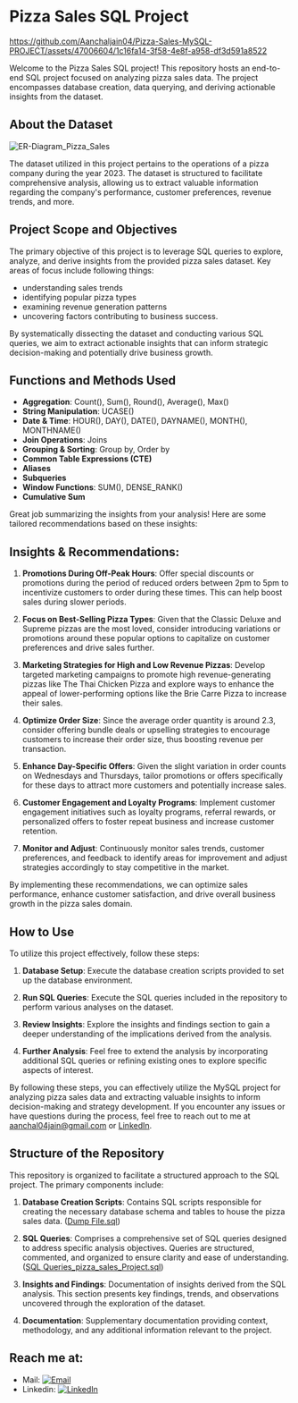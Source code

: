 # Pizza Sales SQL Project

https://github.com/Aanchaljain04/Pizza-Sales-MySQL-PROJECT/assets/47006604/1c16fa14-3f58-4e8f-a958-df3d591a8522

Welcome to the Pizza Sales SQL project! This repository hosts an end-to-end SQL project focused on analyzing pizza sales data. The project encompasses database creation, data querying, and deriving actionable insights from the dataset.

## About the Dataset
![ER-Diagram_Pizza_Sales](https://github.com/Aanchaljain04/Pizza-Sales-SQL-PROJECT/assets/47006604/4df19ee3-bafe-4e71-993a-bba956c13a0b)

The dataset utilized in this project pertains to the operations of a pizza company during the year 2023. The dataset is structured to facilitate comprehensive analysis, allowing us to extract valuable information regarding the company's performance, customer preferences, revenue trends, and more.

## Project Scope and Objectives

The primary objective of this project is to leverage SQL queries to explore, analyze, and derive insights from the provided pizza sales dataset. 
Key areas of focus include following things: 
- understanding sales trends
- identifying popular pizza types
- examining revenue generation patterns
- uncovering factors contributing to business success.
  
By systematically dissecting the dataset and conducting various SQL queries, we aim to extract actionable insights that can inform strategic decision-making and potentially drive business growth.

## Functions and Methods Used

- **Aggregation**: Count(), Sum(), Round(), Average(), Max()
- **String Manipulation**: UCASE()
- **Date & Time**: HOUR(), DAY(), DATE(), DAYNAME(), MONTH(), MONTHNAME()
- **Join Operations**: Joins
- **Grouping & Sorting**: Group by, Order by
- **Common Table Expressions (CTE)**
- **Aliases**
- **Subqueries**
- **Window Functions**: SUM(), DENSE_RANK()
- **Cumulative Sum**

Great job summarizing the insights from your analysis! Here are some tailored recommendations based on these insights:

## Insights & Recommendations:

1. **Promotions During Off-Peak Hours**: Offer special discounts or promotions during the period of reduced orders between 2pm to 5pm to incentivize customers to order during these times. This can help boost sales during slower periods.

2. **Focus on Best-Selling Pizza Types**: Given that the Classic Deluxe and Supreme pizzas are the most loved, consider introducing variations or promotions around these popular options to capitalize on customer preferences and drive sales further.

3. **Marketing Strategies for High and Low Revenue Pizzas**: Develop targeted marketing campaigns to promote high revenue-generating pizzas like The Thai Chicken Pizza and explore ways to enhance the appeal of lower-performing options like the Brie Carre Pizza to increase their sales.

4. **Optimize Order Size**: Since the average order quantity is around 2.3, consider offering bundle deals or upselling strategies to encourage customers to increase their order size, thus boosting revenue per transaction.

5. **Enhance Day-Specific Offers**: Given the slight variation in order counts on Wednesdays and Thursdays, tailor promotions or offers specifically for these days to attract more customers and potentially increase sales.

6. **Customer Engagement and Loyalty Programs**: Implement customer engagement initiatives such as loyalty programs, referral rewards, or personalized offers to foster repeat business and increase customer retention.

7. **Monitor and Adjust**: Continuously monitor sales trends, customer preferences, and feedback to identify areas for improvement and adjust strategies accordingly to stay competitive in the market.

By implementing these recommendations, we can optimize sales performance, enhance customer satisfaction, and drive overall business growth in the pizza sales domain.

## How to Use

To utilize this project effectively, follow these steps:

1. **Database Setup**: Execute the database creation scripts provided to set up the database environment.

2. **Run SQL Queries**: Execute the SQL queries included in the repository to perform various analyses on the dataset.

3. **Review Insights**: Explore the insights and findings section to gain a deeper understanding of the implications derived from the analysis.

4. **Further Analysis**: Feel free to extend the analysis by incorporating additional SQL queries or refining existing ones to explore specific aspects of interest.

By following these steps, you can effectively utilize the MySQL project for analyzing pizza sales data and extracting valuable insights to inform decision-making and strategy development. If you encounter any issues or have questions during the process, feel free to reach out to me at aanchal04jain@gmail.com or [LinkedIn](https://www.linkedin.com/in/aanchal-jain-38a800180/).

## Structure of the Repository

This repository is organized to facilitate a structured approach to the SQL project. The primary components include:

1. **Database Creation Scripts**: Contains SQL scripts responsible for creating the necessary database schema and tables to house the pizza sales data. ([Dump File.sql](https://github.com/Aanchaljain04/Pizza-Sales-SQL-PROJECT/blob/main/Dump%20File.sql))

2. **SQL Queries**: Comprises a comprehensive set of SQL queries designed to address specific analysis objectives. Queries are structured, commented, and organized to ensure clarity and ease of understanding. ([SQL Queries_pizza_sales_Project.sql](https://github.com/Aanchaljain04/Pizza-Sales-SQL-PROJECT/blob/main/SQL_Queries_pizza_sales_Project.sql))

3. **Insights and Findings**: Documentation of insights derived from the SQL analysis. This section presents key findings, trends, and observations uncovered through the exploration of the dataset.

4. **Documentation**: Supplementary documentation providing context, methodology, and any additional information relevant to the project.

## Reach me at:

- Mail: [![Email](https://img.shields.io/badge/Email-Aanchal04jain%40gmail.com-red)](mailto:Aanchal04jain@gmail.com)
- Linkedin: [![LinkedIn](https://img.shields.io/badge/LinkedIn-Aanchal%20Jain-blue)](https://www.linkedin.com/in/aanchal-jain-38a800180/)
